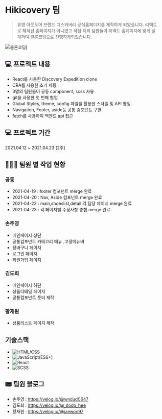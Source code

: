 # Hikicovery 팀

> 유명 아웃도어 브랜드 디스커버리 공식홈페이지를 제작하게 되었습니다.
> 리액트로 제작된 홈페이지가 아니였고 직접 저희 팀원들이 리액트 홈페이지에 맞게
> 설계하여 클론코딩으로 진행하게되었습니다.

![클론코딩](https://images.velog.io/images/_dodo_hee/post/d57baafa-c8b1-4e0b-886f-2a4c71c082b3/%E1%84%89%E1%85%B3%E1%84%8F%E1%85%B3%E1%84%85%E1%85%B5%E1%86%AB%E1%84%89%E1%85%A3%E1%86%BA%202021-04-25%20%E1%84%8B%E1%85%A9%E1%84%92%E1%85%AE%201.50.20.png)]

## 💻 프로젝트 내용

- React를 사용한 Discovery Expedition clone
- CRA를 사용한 초기 세팅
- 3명의 팀원들이 공동 component, scss 사용
- git을 사용한 첫 번째 협업
- Global Styles, theme, config 파일을 활용한 스타일 및 API 통일
- Navigation, Footer, aside등 공통 컴포넌트 구현
- fetch를 사용하여 백엔드 api 접근

## 💻 프로젝트 기간

2021.04.12 ~ 2021.04.23 (2주)

## 👩🏻‍💻 팀원 별 작업 현황

### 공통

- 2021-04-19 : footer 컴포넌트 merge 완료
- 2021-04-20 : Nav, Aside 컴포넌트 merge 완료
- 2021-04-22 : main,shoeslist,detail 각 담당 페이지 merge 완료
- 2021-04-23 : 각 페이지별 수정사항 총합 merge 완료

### 손주영

- 메인페이지 상단
- 공통컴포넌트 카테고리 메뉴 ,고정메뉴바
- 장바구니 페이지
- 로그인 페이지
- 회원가입 페이지

### 김도희

- 메인페이지 하단
- 상품디테일 페이지
- 공통컴포넌트 풋터 제작

### 황재원

- 상품리스트 페이지 제작

## 기술스택

- ![HTML/CSS](https://img.shields.io/badge/-HTML/CSS-E44D26)
- ![JavaScript(ES6+)](<https://img.shields.io/badge/-JavaScript(ES6%2B)-F0DB4D>)
- ![React](https://img.shields.io/badge/-React-blue)
- ![SCSS](https://img.shields.io/badge/-SCSS-ff69b4)

## 📟 팀원 블로그

- 손주영 : https://velog.io/@wndud0647
- 김도희 : https://velog.io/@_dodo_hee
- 황재원 : https://velog.io/@jaewon97
